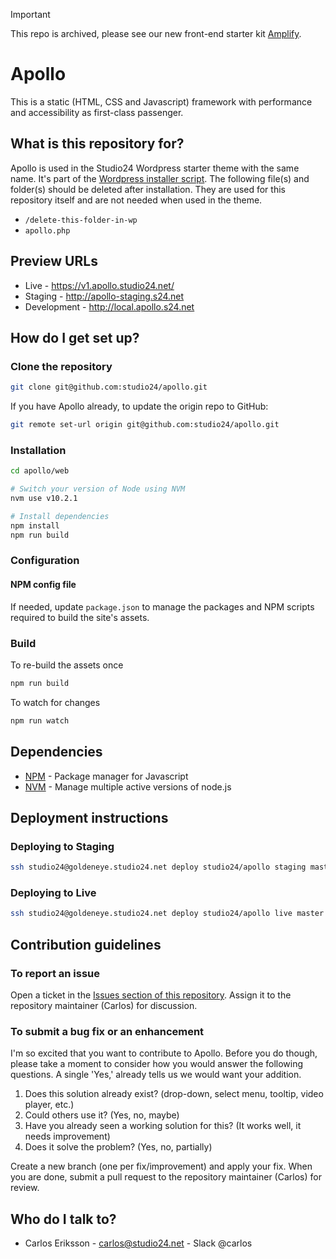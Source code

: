 > [!IMPORTANT]  
> This repo is archived, please see our new front-end starter kit [Amplify](https://github.com/studio24/amplify).

# Apollo

This is a static (HTML, CSS and Javascript) framework with performance and accessibility as first-class passenger.

## What is this repository for?

Apollo is used in the Studio24 Wordpress starter theme with the same name. It's part of the [Wordpress installer script](https://bitbucket.org/studio24/wordpress-installation-script). The following file(s) and folder(s) should be deleted after installation. They are used for this repository itself and are not needed when used in the theme.

- `/delete-this-folder-in-wp`
- `apollo.php`

## Preview URLs

* Live - https://v1.apollo.studio24.net/
* Staging - http://apollo-staging.s24.net
* Development - http://local.apollo.s24.net

## How do I get set up?

### Clone the repository

```bash
git clone git@github.com:studio24/apollo.git
```

If you have Apollo already, to update the origin repo to GitHub:

```bash
git remote set-url origin git@github.com:studio24/apollo.git
```

### Installation

```bash
cd apollo/web

# Switch your version of Node using NVM
nvm use v10.2.1

# Install dependencies
npm install
npm run build
```

### Configuration

#### NPM config file

If needed, update `package.json` to manage the packages and NPM scripts required to build the site's assets.

### Build

To re-build the assets once

```bash
npm run build
```

To watch for changes

```bash
npm run watch
```

## Dependencies

- [NPM](https://www.npmjs.com/) - Package manager for Javascript
- [NVM](https://github.com/creationix/nvm) - Manage multiple active versions of node.js

## Deployment instructions

### Deploying to Staging

````bash
ssh studio24@goldeneye.studio24.net deploy studio24/apollo staging master nodb
````

### Deploying to Live

````bash
ssh studio24@goldeneye.studio24.net deploy studio24/apollo live master nodb
````

## Contribution guidelines

### To report an issue

Open a ticket in the [Issues section of this repository](https://bitbucket.org/studio24/apollo/issues?status=new&status=open). Assign it to the repository maintainer (Carlos) for discussion.

### To submit a bug fix or an enhancement

I'm so excited that you want to contribute to Apollo. Before you do though, please take a moment to consider how you would answer the following questions. A single 'Yes,' already tells us we would want your addition.

1. Does this solution already exist? (drop-down, select menu, tooltip, video player, etc.)
2. Could others use it? (Yes, no, maybe)
3. Have you already seen a working solution for this? (It works well, it needs improvement)
4. Does it solve the problem? (Yes, no, partially)

Create a new branch (one per fix/improvement) and apply your fix. When you are done, submit a pull request to the repository maintainer (Carlos) for review.

## Who do I talk to?

- Carlos Eriksson - [carlos@studio24.net](@carlos@studio24.net) - Slack @carlos
